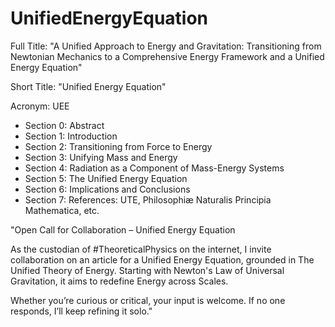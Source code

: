 # UnifiedEnergyEquation

Full Title: "A Unified Approach to Energy and Gravitation: Transitioning from Newtonian Mechanics to a Comprehensive Energy Framework and a Unified Energy Equation"

Short Title: "Unified Energy Equation"

Acronym: UEE

* Section 0: Abstract
* Section 1: Introduction
* Section 2: Transitioning from Force to Energy
* Section 3: Unifying Mass and Energy
* Section 4: Radiation as a Component of Mass-Energy Systems
* Section 5: The Unified Energy Equation
* Section 6: Implications and Conclusions
* Section 7: References: UTE, Philosophiæ Naturalis Principia Mathematica, etc.


"Open Call for Collaboration – Unified Energy Equation

As the custodian of #TheoreticalPhysics on the internet, I invite collaboration on an article for a Unified Energy Equation, grounded in The Unified Theory of Energy. Starting with Newton's Law of Universal Gravitation, it aims to redefine Energy across Scales.

Whether you’re curious or critical, your input is welcome. If no one responds, I’ll keep refining it solo."

